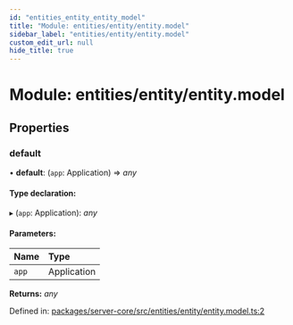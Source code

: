 ```yaml
---
id: "entities_entity_entity_model"
title: "Module: entities/entity/entity.model"
sidebar_label: "entities/entity/entity.model"
custom_edit_url: null
hide_title: true
---
```


# Module: entities/entity/entity.model

## Properties

### default

• **default**: (`app`: Application) => *any*

#### Type declaration:

▸ (`app`: Application): *any*

#### Parameters:

| Name | Type |
| :------ | :------ |
| `app` | Application |

**Returns:** *any*

Defined in: [packages/server-core/src/entities/entity/entity.model.ts:2](https://github.com/xr3ngine/xr3ngine/blob/2d83606b6/packages/server-core/src/entities/entity/entity.model.ts#L2)
